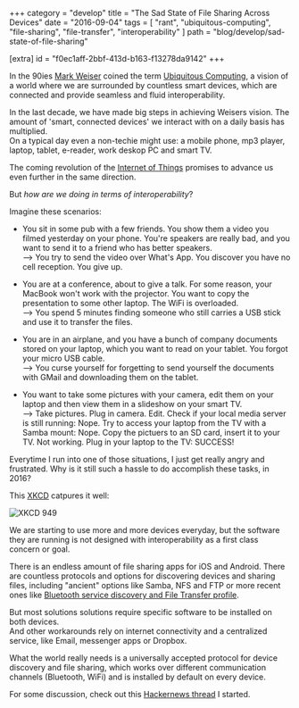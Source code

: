 +++
category = "develop"
title = "The Sad State of File Sharing Across Devices"
date = "2016-09-04"
tags = [ "rant", "ubiquitous-computing", "file-sharing", "file-transfer", "interoperability" ]
path = "blog/develop/sad-state-of-file-sharing"

[extra]
id = "f0ec1aff-2bbf-413d-b163-f13278da9142"
+++

In the 90ies [Mark Weiser](http://www.ubiq.com/hypertext/weiser/UbiHome.html) coined 
the term [Ubiquitous Computing](https://en.wikipedia.org/wiki/Ubiquitous_computing),
a vision of a world where we are surrounded by countless smart devices, which 
are connected and provide seamless and fluid interoperability. 

In the last decade, we have made big steps in achieving Weisers vision.
The amount of 'smart, connected devices' we 
interact with on a daily basis has multiplied.  
On a typical day even a non-techie might use: a mobile phone, mp3 player, 
laptop, tablet, e-reader, work deskop PC and smart TV. 

The coming revolution of the [Internet of Things](https://en.wikipedia.org/wiki/Internet_of_things)
promises to advance us even further in the same direction.

But *how are we doing in terms of interoperability*?

Imagine these scenarios:

* You sit in some pub with a few friends.
  You show them a video you filmed yesterday on your phone.
  You're speakers are really bad, and you want to send it to a friend who has
  better speakers.  
    --> You try to send the video over What's App. 
        You discover you have no cell reception. You give up.

* You are at a conference, about to give a talk. For some reason, 
  your MacBook won't work with the projector. You want to copy the presentation 
  to some other laptop. The WiFi is overloaded.  
    --> You spend 5 minutes finding someone who still carries a USB stick and 
        use it to transfer the files.

* You are in an airplane, and you have a bunch of company documents stored on 
  your laptop, which you want to read on your tablet. 
  You forgot your micro USB cable.  
    --> You curse yourself for forgetting to send yourself the documents with 
        GMail and downloading them on the tablet.

* You want to take some pictures with your camera, edit them on your laptop
  and then view them in a slideshow on your smart TV.  
  --> Take pictures. Plug in camera. Edit. Check if your local media server is
      still running: Nope. Try to access your laptop from the TV with a Samba mount: Nope. Copy the pictuers to an SD card, insert it to your TV. Not working. Plug in your laptop to the TV: SUCCESS!


Everytime I run into one of those situations, I just get really angry and 
frustrated.
Why is it still such a hassle to do accomplish these tasks, in 2016?

This [XKCD](https://xkcd.com/949/) catpures it well:

![XKCD 949](https://imgs.xkcd.com/comics/file_transfer.png "XKCD 949 - File Transfer")

We are starting to use more and more devices everyday, but the software they are
running is not designed with interoperability as a first class concern or goal.

There is an endless amount of file sharing apps for iOS and Android.
There are countless protocols and options for discovering devices and sharing files,
including "ancient" options like Samba, NFS and FTP or more recent ones like 
[Bluetooth service discovery and File Transfer profile](https://developer.bluetooth.org/TechnologyOverview/Pages/FTP.aspx).

But most solutions solutions require specific software to be installed on both devices.  
And other workarounds rely on internet connectivity and a centralized service, 
like Email, messenger apps or Dropbox.

What the world really needs is a universally accepted protocol for device discovery
and file sharing, which works over different communication channels (Bluetooth, WiFi) 
and is installed by default on every device.

For some discussion, check out this 
[Hackernews thread](https://news.ycombinator.com/item?id=12424258) I started.
